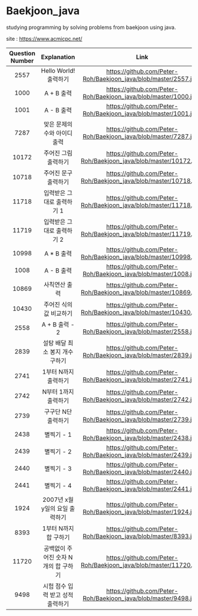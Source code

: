 # Baekjoon_java

studying programming by solving problems from baekjoon using java. 

site : https://www.acmicpc.net/

|Question Number|Explanation|Link|
|:-:|:-:|:-:|
|2557|Hello World! 출력하기|https://github.com/Peter-Roh/Baekjoon_java/blob/master/2557.java|
|1000|A + B 출력|https://github.com/Peter-Roh/Baekjoon_java/blob/master/1000.java|
|1001|A - B 출력|https://github.com/Peter-Roh/Baekjoon_java/blob/master/1001.java|
|7287|맞은 문제의 수와 아이디 출력|https://github.com/Peter-Roh/Baekjoon_java/blob/master/7287.java|
|10172|주어진 그림 출력하기|https://github.com/Peter-Roh/Baekjoon_java/blob/master/10172.java|
|10718|주어진 문구 출력하기|https://github.com/Peter-Roh/Baekjoon_java/blob/master/10718.java|
|11718|입력받은 그대로 출력하기 1|https://github.com/Peter-Roh/Baekjoon_java/blob/master/11718.java|
|11719|입력받은 그대로 출력하기 2|https://github.com/Peter-Roh/Baekjoon_java/blob/master/11719.java|
|10998|A * B 출력|https://github.com/Peter-Roh/Baekjoon_java/blob/master/10998.java|
|1008|A - B 출력|https://github.com/Peter-Roh/Baekjoon_java/blob/master/1008.java|
|10869|사칙연산 출력|https://github.com/Peter-Roh/Baekjoon_java/blob/master/10869.java|
|10430|주어진 식의 값 비교하기|https://github.com/Peter-Roh/Baekjoon_java/blob/master/10430.java|
|2558|A + B 출력 - 2|https://github.com/Peter-Roh/Baekjoon_java/blob/master/2558.java|
|2839|설탕 배달 최소 봉지 개수 구하기|https://github.com/Peter-Roh/Baekjoon_java/blob/master/2839.java|
|2741|1부터 N까지 출력하기|https://github.com/Peter-Roh/Baekjoon_java/blob/master/2741.java|
|2742|N부터 1까지 출력하기|https://github.com/Peter-Roh/Baekjoon_java/blob/master/2742.java|
|2739|구구단 N단 출력하기|https://github.com/Peter-Roh/Baekjoon_java/blob/master/2739.java|
|2438|별찍기 - 1|https://github.com/Peter-Roh/Baekjoon_java/blob/master/2438.java|
|2439|별찍기 - 2|https://github.com/Peter-Roh/Baekjoon_java/blob/master/2439.java|
|2440|별찍기 - 3|https://github.com/Peter-Roh/Baekjoon_java/blob/master/2440.java|
|2441|별찍기 - 4|https://github.com/Peter-Roh/Baekjoon_java/blob/master/2441.java|
|1924|2007년 x월 y일의 요일 출력하기|https://github.com/Peter-Roh/Baekjoon_java/blob/master/1924.java|
|8393|1부터 N까지 합 구하기|https://github.com/Peter-Roh/Baekjoon_java/blob/master/8393.java|
|11720|공백없이 주어진 숫자 N개의 합 구하기|https://github.com/Peter-Roh/Baekjoon_java/blob/master/11720.java|
|9498|시험 점수 입력 받고 성적 출력하기|https://github.com/Peter-Roh/Baekjoon_java/blob/master/9498.java|
